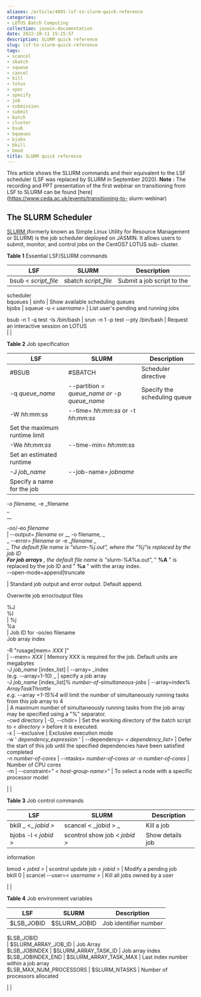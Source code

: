 ```yaml
---
aliases: /article/4891-lsf-to-slurm-quick-reference
categories:
- LOTUS Batch Computing
collection: jasmin-documentation
date: 2022-10-11 15:15:57
description: SLURM quick reference
slug: lsf-to-slurm-quick-reference
tags:
- scancel
- sbatch
- squeue
- cancel
- kill
- lotus
- spec
- specify
- job
- submission
- submit
- batch
- cluster
- bsub
- bqueues
- bjobs
- bkill
- bmod
title: SLURM quick reference
---
```


This article shows the SLURM commands and their equivalent to the LSF
scheduler (LSF was replaced by SLURM in September 2020). **Note** **:** The
recording and PPT presentation of the first webinar on transitioning from LSF
to SLURM can be found [here](https://www.ceda.ac.uk/events/transitioning-to-
slurm-webinar)

## The SLURM Scheduler

[SLURM ](https://slurm.schedmd.com/) (formerly known as Simple Linux Utility
for Resource Management or SLURM) is the job scheduler deployed on JASMIN. It
allows users to submit, monitor, and control jobs on the CentOS7 LOTUS sub-
cluster.

**Table 1** Essential LSF/SLURM commands

**LSF** |  **SLURM** |  **Description**  
---|---|---  
bsub < _script_file_ |  sbatch _script_file_ |  Submit a job script to the
scheduler  
bqueues  |  sinfo  |  Show available scheduling queues  
bjobs  |  squeue -u _< username>_ |  List user's pending and running jobs  
  
bsub -n 1 -q test -Is /bin/bash  |  srun -n 1 -p test --pty /bin/bash  |
Request an interactive session on LOTUS  
|  |  
  
**Table 2** Job specification

**LSF** |  **SLURM** |  **Description**  
---|---|---  
#BSUB  |  #SBATCH  |  Scheduler directive  
-q _queue_name_ |  \--partition _=_ _queue_name or_ -p _queue_name_ |  Specify the scheduling queue   
-W _hh:mm:ss_ |  \--time= _hh:mm:ss_ or -t _hh:mm:ss_  
|  Set the maximum runtime limit  
-We _hh:mm:ss_ |  \--time-min= _hh:mm:ss_  
|  Set an estimated runtime  
-J _job_name_ |  \--job-name= _jobname_  
|  Specify a name for the job  
-o _filename,_ -e _filename  
_  
__  
  
  
-oo/-eo _filename_  
|  \--output= _filename_ or __ -o filename, _  
_ \--error= _filename_ or -e ___filename_ _  
_ The default file name is "slurm-%j.out", where the "%j"is replaced by the
job ID  
**For job arrays** , the default file name is "slurm-%A_%a.out", " **%A** " is
replaced by the job ID and " **%a** " with the array index.  
\--open-mode=append|truncate  
  
|  Standard job output and error output. Default append.  
  
  
  
  
Overwrite job error/output files  
  
%J  
%I  
|  %j  
%a  
|  Job ID for -oo/eo filename  
Job array index  
  
-R "rusage[mem= _XXX_ ]"  
|  \--mem= _XXX_ |  Memory XXX is required for the job. Default units are
megabytes  
-J _job_name_ [index_list]  |  \--array= _index  
(e.g. --array=1-10) _ |  specify a job array  
-J _job_name_ [index_list]% _number-of-simultaneous-jobs_ |  \--array=index% _ArrayTaskThrottle_  
_e.g._ \--array _=1-15%4_ will limit the number of simultaneously running
tasks from this job array to 4  
|  A maximum number of simultaneously running tasks from the job array may be
specified using a "%" separator.  
-cwd directory  |  -D, --chdir=<directory> |  Set the working directory of the batch script to < _directory >_ before it is executed.   
-x  |  \--exclusive  |  Exclusive execution mode   
-w ' _dependency_expression_ '  |  \--dependency= _< dependency_list>_ |  Defer the start of this job until the specified dependencies have been satisfied completed   
-n _number-of-cores_ |  \--ntasks= _number-of-cores or -n_ _number-of-cores_ |  Number of CPU cores   
-m <host-group-name> |  \--constraint=" _< host-group-name>_"  |  To select a node with a specific processor model   
  
|  |  
  
**Table 3** Job control commands

**LSF** |  **SLURM** |  **Description**  
---|---|---  
bkill _ <_ _jobid >_ |  scancel < _jobid > _ |  Kill a job  
bjobs -l < _jobid >_ |  scontrol show job < _jobid >_ |  Show details job
information  
  
bmod < _jobid >_ |  scontrol update job < _jobid >_ |  Modify a pending job  
bkill 0  |  scancel --user=< _username >_ |  Kill all jobs owned by a user  
  
|  |  
  
**Table 4** Job environment variables

**LSF** |  **SLURM** |  **Description**  
---|---|---  
$LSB_JOBID  |  $SLURM_JOBID  |  Job identifier number  
$LSB_JOBID  
|  $SLURM_ARRAY_JOB_ID  |  Job Array  
$LSB_JOBINDEX  |  $SLURM_ARRAY_TASK_ID  |  Job array index  
$LSB_JOBINDEX_END  |  $SLURM_ARRAY_TASK_MAX  |  Last index number within a job
array  
$LSB_MAX_NUM_PROCESSORS  |  $SLURM_NTASKS  |  Number of processors allocated  
  
|  |


